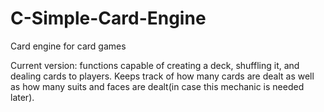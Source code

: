 # C-Simple-Card-Engine
Card engine for card games

Current version:
  functions capable of creating a deck, shuffling it, and dealing cards to players.
  Keeps track of how many cards are dealt as well as how many suits and faces are dealt(in case this mechanic is needed later).

